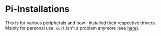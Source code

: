 # Pi-Installations

This is for various peripherals and how I installed their respective drivers. Mainly for personal use. `curl` isn't a problem anymore (see [here](../master/curl.md)).
